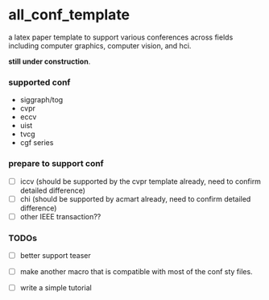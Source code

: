 # all_conf_template
a latex paper template to support various conferences across fields including computer graphics,  computer vision, and hci.

**still under construction**.

### supported conf
* siggraph/tog
* cvpr
* eccv
* uist
* tvcg
* cgf series

### prepare to support conf
- [ ] iccv (should be supported by the cvpr template already, need to confirm  detailed difference)
- [ ] chi (should be supported by acmart already, need to confirm detailed difference)
- [ ] other IEEE transaction??

### TODOs
- [ ] better support teaser
- [ ] make another macro that is compatible with most of the conf sty files.
- [ ] write a simple tutorial

